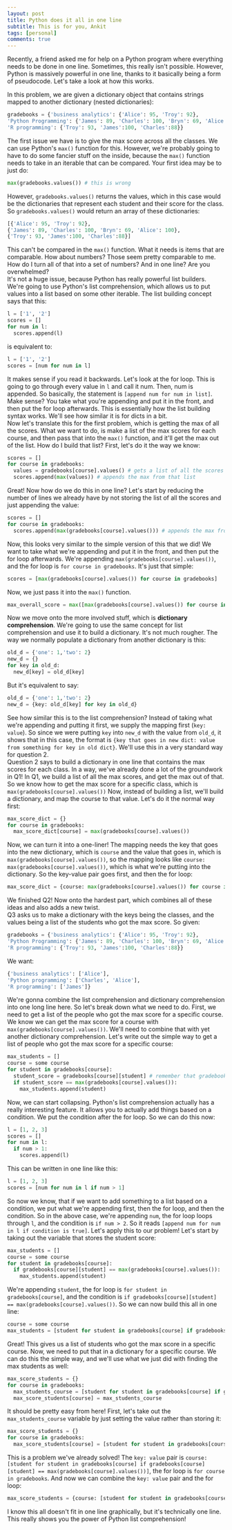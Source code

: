 ```yaml
---
layout: post
title: Python does it all in one line
subtitle: This is for you, Ankit
tags: [personal]
comments: true
---
```


Recently, a friend asked me for help on a Python program where everything needs to be done in one line. Sometimes, this really isn't possible. However, Python is massively powerful in one line, thanks to it basically being a form of pseudocode. Let's take a look at how this works.  

In this problem, we are given a dictionary object that contains strings mapped to another dictionary (nested dictionaries):  
```python
gradebooks = {'business analytics': {'Alice': 95, 'Troy': 92}, 
'Python Programming': {'James': 89, 'Charles': 100, 'Bryn': 69, 'Alice': 100}, 
'R programming': {'Troy': 93, 'James':100, 'Charles':88}}
```
The first issue we have is to give the max score across all the classes. We can use Python's `max()` function for this. However, we're probably going to have to do some fancier stuff on the inside, because the `max()` function needs to take in an iterable that can be compared. Your first idea may be to just do:
```python
max(gradebooks.values()) # this is wrong
```
However, `gradebooks.values()` returns the values, which in this case would be the dictionaries that represent each student and their score for the class. So `gradebooks.values()` would return an array of these dictionaries: 
```python
[{'Alice': 95, 'Troy': 92}, 
{'James': 89, 'Charles': 100, 'Bryn': 69, 'Alice': 100}, 
{'Troy': 93, 'James':100, 'Charles':88}]
```
This can't be compared in the `max()` function. What it needs is items that are comparable. How about numbers? Those seem pretty comparable to me. How do I turn all of that into a set of numbers? And in one line? Are you overwhelmed?   
It's not a huge issue, because Python has really powerful list builders.    
We're going to use Python's list comprehension, which allows us to put values into a list based on some other iterable. The list building concept says that this:
```python
l = ['1', '2']
scores = []
for num in l:
  scores.append(l)
```
is equivalent to:
```python
l = ['1', '2']
scores = [num for num in l]
```
It makes sense if you read it backwards. Let's look at the for loop. This is going to go through every value in `l` and call it num. Then, num is appended. So basically, the statement is `[append num for num in list]`. Make sense? You take what you're appending and put it in the front, and then put the for loop afterwards. This is essentially how the list building syntax works. We'll see how similar it is for dicts in a bit.    
Now let's translate this for the first problem, which is getting the max of all the scores. What we want to do, is make a list of the max scores for each course, and then pass that into the `max()` function, and it'll get the max out of the list. How do I build that list? First, let's do it the way we know:
```python
scores = []
for course in gradebooks:
  values = gradebooks[course].values() # gets a list of all the scores for this course
  scores.append(max(values)) # appends the max from that list
```
Great! Now how do we do this in one line? Let's start by reducing the number of lines we already have by not storing the list of all the scores and just appending the value:
```python
scores = []
for course in gradebooks:
  scores.append(max(gradebooks[course].values())) # appends the max from that list
```
Now, this looks very similar to the simple version of this that we did! We want to take what we're appending and put it in the front, and then put the for loop afterwards. We're appending `max(gradebooks[course].values())`, and the for loop is `for course in gradebooks`. It's just that simple:
```python
scores = [max(gradebooks[course].values()) for course in gradebooks]
```
Now, we just pass it into the `max()` function.
```python
max_overall_score = max([max(gradebooks[course].values()) for course in gradebooks])
```
Now we move onto the more involved stuff, which is **dictionary comprehension**. We're going to use the same concept for list comprehension and use it to build a dictionary. It's not much rougher. The way we normally populate a dictionary from another dictionary is this:
```python
old_d = {'one': 1,'two': 2}
new_d = {}
for key in old_d:
  new_d[key] = old_d[key]
```
But it's equivalent to say:
```python
old_d = {'one': 1,'two': 2}
new_d = {key: old_d[key] for key in old_d}
```
See how similar this is to the list comprehension? Instead of taking what we're appending and putting it first, we supply the mapping first (`key: value`). So since we were putting `key` into `new_d` with the value from `old_d`, it shows that in this case, the format is `{key that goes in new dict: value from something for key in old dict}`. We'll use this in a very standard way for question 2.    
Question 2 says to build a dictionary in one line that contains the max scores for each class. In a way, we've already done a lot of the groundwork in Q1! In Q1, we build a list of all the max scores, and get the max out of that. So we know how to get the max score for a specific class, which is `max(gradebooks[course].values())` Now, instead of building a list, we'll build a dictionary, and map the course to that value. Let's do it the normal way first:
```python
max_score_dict = {}
for course in gradebooks:
  max_score_dict[course] = max(gradebooks[course].values())
```
Now, we can turn it into a one-liner! The mapping needs the key that goes into the new dictionary, which is `course` and the value that goes in, which is `max(gradebooks[course].values())`, so the mapping looks like `course: max(gradebooks[course].values())`, which is what we're putting into the dictionary. So the key-value pair goes first, and then the for loop:
```python
max_score_dict = {course: max(gradebooks[course].values()) for course in gradebooks}
```
We finished Q2! Now onto the hardest part, which combines all of these ideas and also adds a new twist.  
Q3 asks us to make a dictionary with the keys being the classes, and the values being a list of the students who got the max score. So given:
```python
gradebooks = {'business analytics': {'Alice': 95, 'Troy': 92}, 
'Python Programming': {'James': 89, 'Charles': 100, 'Bryn': 69, 'Alice': 100}, 
'R programming': {'Troy': 93, 'James':100, 'Charles':88}}
```
We want:
```python
{'business analytics': ['Alice'], 
'Python programming': ['Charles', 'Alice'], 
'R programming': ['James']}
```
We're gonna combine the list comprehension and dictionary comprehension into one long line here. So let's break down what we need to do. First, we need to get a list of the people who got the max score for a specific course. We know we can get the max score for a course with `max(gradebooks[course].values())`. We'll need to combine that with yet another dictionary comprehension. Let's write out the simple way to get a list of people who got the max score for a specific course:
```python
max_students = []
course = some course
for student in gradebooks[course]:
  student_score = gradebooks[course][student] # remember that gradebooks[course] returns a dictionary of students and their score, so gradebooks[course][student] returns the score for that student
  if student_score == max(gradebooks[course].values()):
    max_students.append(student)
```
Now, we can start collapsing. Python's list comprehension actually has a really interesting feature. It allows you to actually add things based on a condition. We put the condition after the for loop. So we can do this now:
```python
l = [1, 2, 3]
scores = []
for num in l:
  if num > 1:
    scores.append(l)
```
This can be written in one line like this:
```python
l = [1, 2, 3]
scores = [num for num in l if num > 1]
```
So now we know, that if we want to add something to a list based on a condition, we put what we're appending first, then the for loop, and then the condition. So in the above case, we're appending `num`, the for loop loops through `l`, and the condition is `if num > 2`. So it reads `[append num for num in l if condition is true]`. Let's apply this to our problem! Let's start by taking out the variable that stores the student score:
```python
max_students = []
course = some course
for student in gradebooks[course]:
  if gradebooks[course][student] == max(gradebooks[course].values()):
    max_students.append(student)
```
We're appending `student`, the for loop is `for student in gradebooks[course]`, and the condition is `if gradebooks[course][student] == max(gradebooks[course].values())`. So we can now build this all in one line:
```python
course = some course
max_students = [student for student in gradebooks[course] if gradebooks[course][student] == max(gradebooks[course].values())]
```
Great! This gives us a list of students who got the max score in a specific course. Now, we need to put that in a dictionary for a specific course. We can do this the simple way, and we'll use what we just did with finding the max students as well:
```python
max_score_students = {}
for course in gradebooks:
  max_students_course = [student for student in gradebooks[course] if gradebooks[course][student] == max(gradebooks[course].values())] # gets a list of students who got the max score
  max_score_students[course] = max_students_course
```
It should be pretty easy from here! First, let's take out the `max_students_course` variable by just setting the value rather than storing it:
```python
max_score_students = {}
for course in gradebooks:
  max_score_students[course] = [student for student in gradebooks[course] if gradebooks[course][student] == max(gradebooks[course].values())] 
```
This is a problem we've already solved! The `key: value` pair is `course: [student for student in gradebooks[course] if gradebooks[course][student] == max(gradebooks[course].values())]`, the for loop is `for course in gradebooks`. And now we can combine the `key: value` pair and the for loop:
```python
max_score_students = {course: [student for student in gradebooks[course] if gradebooks[course][student] == max(gradebooks[course].values())] for course in gradebooks}
```
I know this all doesn't fit in one line graphically, but it's technically one line. This really shows you the power of Python list comprehension! 
   
